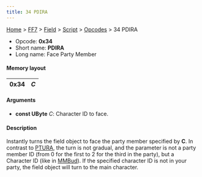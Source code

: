 ```yaml
---
title: 34 PDIRA
---
```


[Home](../../../../Main%20Page.md) > [FF7](../../../../FF7.md) > [Field](../../../Field.md) > [Script](../../Script.md) > [Opcodes](../Opcodes.md) > 34 PDIRA

-   Opcode: **0x34**
-   Short name: **PDIRA**
-   Long name: Face Party Member

#### Memory layout

| 0x34 | *C* |
|------|-----|

#### Arguments

-   **const UByte** *C*: Character ID to face.

#### Description

Instantly turns the field object to face the party member specified by
**C**. In contrast to [PTURA][], the turn is not gradual, and the
parameter is not a party member ID (from 0 for the first to 2 for the
third in the party), but a Character ID (like in [MMBud][]). If the
specified character ID is not in your party, the field object will turn
to the main character.

  [PTURA]: 35%20PTURA.md "wikilink"
  [MMBud]: CD%20MMBud.md "wikilink"
